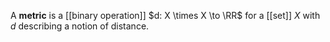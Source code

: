 A **metric** is a [[binary operation]] $d: X \times X \to \RR$ for a [[set]] $X$ with $d$ describing a notion of distance.